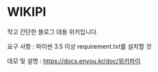 # WIKIPI
작고 간단한 블로그 대용 위키입니다.

요구 사항 : 파이썬 3.5 이상
requirement.txt를 설치할 것

데모 및 설명 :
https://docs.enyou.kr/doc/위키파이